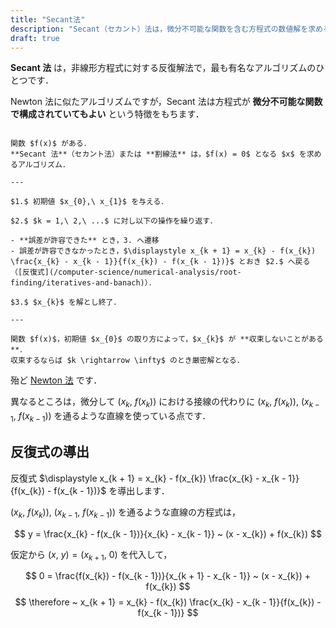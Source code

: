 ```yaml
---
title: "Secant法"
description: "Secant（セカント）法は，微分不可能な関数を含む方程式の数値解を求める手法です．"
draft: true
---
```


**Secant 法** は，非線形方程式に対する反復解法で，最も有名なアルゴリズムのひとつです．

Newton 法に似たアルゴリズムですが，Secant 法は方程式が **微分不可能な関数で構成されていてもよい** という特徴をもちます．

~~~definition:Secant法

関数 $f(x)$ がある．  
**Secant 法**（セカント法）または **割線法** は，$f(x) = 0$ となる $x$ を求めるアルゴリズム．

---

$1.$ 初期値 $x_{0},\ x_{1}$ を与える．

$2.$ $k = 1,\ 2,\ ...$ に対し以下の操作を繰り返す．

- **誤差が許容できた** とき，3. へ遷移
- 誤差が許容できなかったとき，$\displaystyle x_{k + 1} = x_{k} - f(x_{k}) \frac{x_{k} - x_{k - 1}}{f(x_{k}) - f(x_{k - 1})}$ とおき $2.$ へ戻る（[反復式](/computer-science/numerical-analysis/root-finding/iteratives-and-banach)）．

$3.$ $x_{k}$ を解とし終了．

---

関数 $f(x)$，初期値 $x_{0}$ の取り方によって，$x_{k}$ が **収束しないことがある**．  
収束するならば $k \rightarrow \infty$ のとき厳密解となる．

~~~

殆ど [Newton 法](/computer-science/numerical-analysis/root-finding/newton) です．

異なるところは，微分して $(x_{k},\ f(x_{k}))$ における接線の代わりに $(x_{k},\ f(x_{k})),\ (x_{k - 1},\ f(x_{k - 1}))$ を通るような直線を使っている点です．

## 反復式の導出

反復式 $\displaystyle x_{k + 1} = x_{k} - f(x_{k}) \frac{x_{k} - x_{k - 1}}{f(x_{k}) - f(x_{k - 1})}$ を導出します．

$(x_{k},\ f(x_{k})),\ (x_{k - 1},\ f(x_{k - 1}))$ を通るような直線の方程式は，

$$
y = \frac{x_{k} - f(x_{k - 1})}{x_{k} - x_{k - 1}} ~ (x - x_{k}) + f(x_{k})
$$

仮定から $(x,\ y) = (x_{k + 1},\ 0)$ を代入して，

$$
0 = \frac{f(x_{k}) - f(x_{k - 1})}{x_{k + 1} - x_{k - 1}} ~ (x - x_{k}) + f(x_{k})
$$
$$
\therefore ~ x_{k + 1} = x_{k} - f(x_{k}) \frac{x_{k} - x_{k - 1}}{f(x_{k}) - f(x_{k - 1})}
$$
